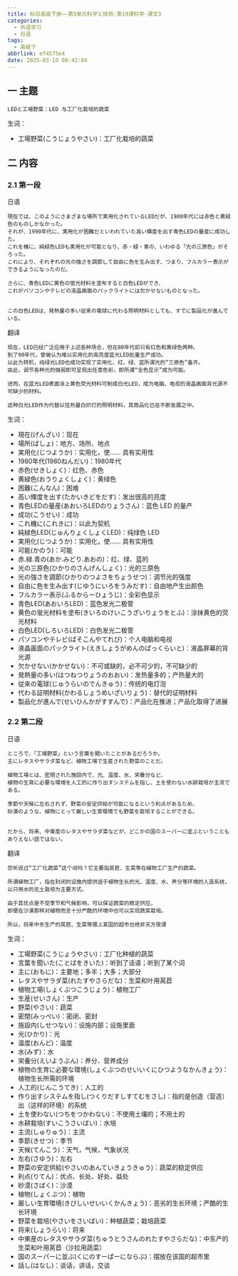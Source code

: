 ```yaml
---
title: 标日高级下册——第5单元科学と技術-第19课科学-课文3
categories:
  - 外语学习
  - 日语
tags:
  - 高级下
abbrlink: ef4575e4
date: 2025-03-10 08:42:04
---
```

## 一 主题

```
LEDと工場野菜：LED 与工厂化栽培的蔬菜
```

<!--more-->

生词：

* 工場野菜(こうじょうやさい)：工厂化栽培的蔬菜

## 二  内容

### 2.1 第一段

日语

```
現在では、このようにさまざまな場所で実用化されているLEDだが、1980年代には赤色と黄緑色のものしかなかった。
それが、1990年代に、実用化が困難だといわれていた高い輝度を出す青色LEDの量産に成功した。
これを機に、純緑色LEDも実用化が可能となり、赤・緑・青の、いわゆる「光の三原色」がそろった。
これにより、それぞれの光の強さを調節して自由に色を生み出す、つまり、フルカラー表示ができるようになったのだ。

さらに、青色LEDに黄色の蛍光材料を塗布すると白色LEDができ、
これがパソコンやテレビの液晶画面のパックライトには欠かせないものとなった。


この白色LEDは、発熱量の多い従来の電球に代わる照明材料としても、すでに製品化が進んでいる。
```

翻译

```
现在，LED已经广泛应用于上述各种场合，但在80年代却只有红色和黄绿色两种。
到了90年代，曾被认为难以实用化的高亮度蓝光LED批量生产成功。
以此为转机，纯绿光LED也成功实现了实用化，红、绿、蓝所谓光的“三原色”备齐。
由此，调节各种光的强弱即可呈现出任意色彩，即所谓“全色显示”成为可能。

进而，在蓝光LED表面涂上黄色荧光材料可制成白光LED，成为电脑、电视的液晶画面背光源不可缺少的材料。

这种白光LED作为代替以往热量白炽灯的照明材料，其商品化已在不断发展之中。
```

生词：

* 現在(げんざい)：现在
* 場所(ばしょ)：地方、场所、地点
* 実用化(じつようか)：实用化，使…… 具有实用性
* 1980年代(1980ねんだい)：1980年代
* 赤色(せきしょく)：红色、赤色
* 黄緑色(おうりょくしょく)：黄绿色
* 困難(こんなん)：困难
* 高い輝度を出す(たかいきどをだす)：发出很高的亮度
* 青色LEDの量産(あおいろLEDのりょうさん)：蓝色 LED 的量产
* 成功(こうせい)：成功
* これ機に(これきに)：以此为契机
* 純緑色LED(じゅんりょくしょくLED)：纯绿色 LED
* 実用化(じつようか)：实用化，使…… 具有实用性
* 可能(かのう)：可能
* 赤.緑.青の(あか.みどり.あおの)：红、绿、蓝的
* 光の三原色(ひかりのさんげんしょく)：光的三原色
* 光の強さを調節(ひかりのつよさをちょうせつ)：调节光的强度
* 自由に色を生み出す(じゆうにいろをうみだす)：自由地产生出颜色
* フルカラー表示(ふるからーひょうじ)：全彩色显示
* 青色LED(あおいろLED)：蓝色发光二极管
* 黄色の蛍光材料を塗布(きいろのけいこうざいりょうをとふ)：涂抹黄色的荧光材料
* 白色LED(しろいろLED)：白色发光二极管
* パソコンやテレビ(ぱそこんやてれび)：个人电脑和电视
* 液晶画面のパックライト(えきしょうがめんのぱっくらいと)：液晶屏幕的背光源
* 欠かせない(かかせない)：不可或缺的，必不可少的，不可缺少的
* 発熱量の多い(はつねつりょうのおおい)：发热量多的；产热量大的
* 従来の電球(じゅうらいのでんきゅう)：传统的电灯泡
* 代わる証明材料(かわるしょうめいざいりょう)：替代的证明材料
* 製品化が進んで(せいひんかがすすんで)：产品化在推进；产品化取得了进展

### 2.2 第二段

日语

```
ところで、「工場野菜」という言葉を聞いたことがあるだろうか。
主にレタスやサラダ菜など、植物工場で生産された野菜のことだ。

植物工場とは、密閉された施設内で、光、温度、水、栄養分など、
植物の生育に必要な環境を人工的に作り出すシステムを指し、土を使わない水耕栽培が主流である。

季節や天候に左右されず、野菜の安定供給が可能になるという利点があるため、
砂漠のような、植物にとって厳しい生育環境でも野菜を栽培することができる。


だから、将来、中東産のレタスやサラダ菜などが、どこかの国のスーパーに並ぶということもありえない話ではない。
```

翻译

```
您听说过“工厂化蔬菜”这个词吗？它主要指莴苣、生菜等在植物工厂生产的蔬菜。

所谓植物工厂，指在封闭的设施内提供适于植物生长的光、温度、水、养分等环境的人造系统，
以只用水的无土栽培为主要方式。

由于其优点是不受季节和气候影响，可以保证蔬菜的稳定供应，
即便在沙漠那样对植物而言十分严酷的环境中也可以实现蔬菜栽培。

所以，将来中东生产的莴苣、生菜等摆上某国的超市也绝非天方夜谭
```

生词：

* 工場野菜(こうじょうやさい)：工厂化种植的蔬菜
* 言葉を聞いた(ことばをきいた)：听到了话语；听到了某个词
* 主に(おもに)：主要地；多半；大多；大部分
* レタスやサラダ菜(れたすやさらだな)：生菜和叶用莴苣
* 植物工場(しょくぶつこうじょう)：植物工厂
* 生産(せいさん)：生产
* 野菜(やさい)：蔬菜
* 密閉(みっぺい)：密闭、密封
* 施設内(しせつない)：设施内部；设施里面
* 光(ひかり)：光
* 温度(おんど)：温度
* 水(みず)：水
* 栄養分(えいようぶん)：养分、营养成分
* 植物の生育に必要な環境(しょくぶつのせいいくにひつようなかんきょう)：植物生长所需的环境
* 人工的(じんこうてき)：人工的
* 作り出すシステムを指し(つくりだすしすてむをさし)：指的是创造（营造）出（这样的环境）的系统
* 土を使わない(つちをつかわない)：不使用土壤的；不用土的
* 水耕栽培(すいこうさいばい)：水培
* 主流(しゅりゅう)：主流
* 季節(きせつ)：季节
* 天候(てんこう)：天气，气候，气象状况
* 左右(さゆう)：左右
* 野菜の安定供給(やさいのあんていきょうきゅう)：蔬菜的稳定供应
* 利点(りてん)：优点、长处、好处、益处
* 砂漠(さばく)：沙漠
* 植物(しょくぶつ)：植物
* 厳しい生育環境(きびしいせいいくかんきょう)：恶劣的生长环境；严酷的生长环境
* 野菜を栽培(やさいをさいばい)：种植蔬菜；栽培蔬菜
* 将来(しょうらい)：将来
* 中東産のレタスやサラダ菜(ちゅうとうさんのれたすやさらだな)：中东产的生菜和叶用莴苣（沙拉用蔬菜）
* 国のスーパーに並ぶ(くにのすーぱーにならぶ)：摆放在该国的超市里
* 話し(はなし)：谈话，讲话，交谈